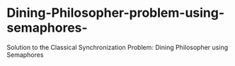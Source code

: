 # Dining-Philosopher-problem-using-semaphores-
Solution to the Classical Synchronization Problem: Dining Philosopher using Semaphores
